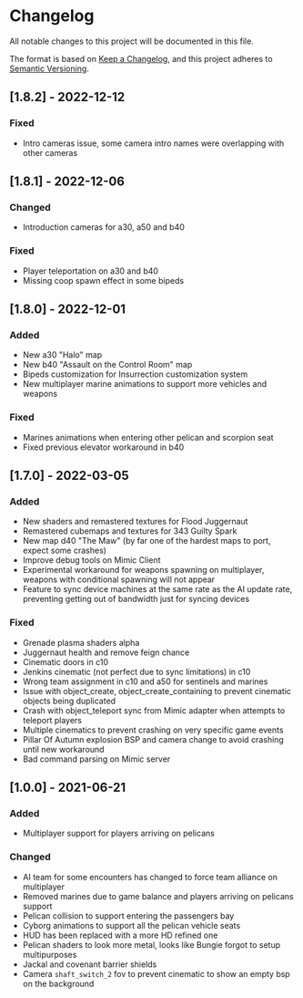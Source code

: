 # Changelog
All notable changes to this project will be documented in this file.

The format is based on [Keep a Changelog](https://keepachangelog.com/en/1.0.0/),
and this project adheres to [Semantic Versioning](https://semver.org/spec/v2.0.0.html).

## [1.8.2] - 2022-12-12
### Fixed
- Intro cameras issue, some camera intro names were overlapping with other cameras

## [1.8.1] - 2022-12-06
### Changed
- Introduction cameras for a30, a50 and b40

### Fixed
- Player teleportation on a30 and b40
- Missing coop spawn effect in some bipeds

## [1.8.0] - 2022-12-01
### Added
- New a30 "Halo" map
- New b40 "Assault on the Control Room" map
- Bipeds customization for Insurrection customization system
- New multiplayer marine animations to support more vehicles and weapons

### Fixed
- Marines animations when entering other pelican and scorpion seat
- Fixed previous elevator workaround in b40

## [1.7.0] - 2022-03-05
### Added
- New shaders and remastered textures for Flood Juggernaut
- Remastered cubemaps and textures for 343 Guilty Spark
- New map d40 "The Maw" (by far one of the hardest maps to port, expect some crashes)
- Improve debug tools on Mimic Client
- Experimental workaround for weapons spawning on multiplayer, weapons with conditional spawning
will not appear
- Feature to sync device machines at the same rate as the AI update rate, preventing getting out
of bandwidth just for syncing devices

### Fixed
- Grenade plasma shaders alpha
- Juggernaut health and remove feign chance
- Cinematic doors in c10
- Jenkins cinematic (not perfect due to sync limitations) in c10
- Wrong team assignment in c10 and a50 for sentinels and marines
- Issue with object_create, object_create_containing to prevent cinematic objects being
duplicated
- Crash with object_teleport sync from Mimic adapter when attempts to teleport players
- Multiple cinematics to prevent crashing on very specific game events
- Pillar Of Autumn explosion BSP and camera change to avoid crashing until new workaround
- Bad command parsing on Mimic server

## [1.0.0] - 2021-06-21
### Added
- Multiplayer support for players arriving on pelicans 

### Changed
- AI team for some encounters has changed to force team alliance on multiplayer
- Removed marines due to game balance and players arriving on pelicans support
- Pelican collision to support entering the passengers bay
- Cyborg animations to support all the pelican vehicle seats
- HUD has been replaced with a more HD refined one
- Pelican shaders to look more metal, looks like Bungie forgot to setup multipurposes
- Jackal and covenant barrier shields
- Camera `shaft_switch_2` fov to prevent cinematic to show an empty bsp on the background
